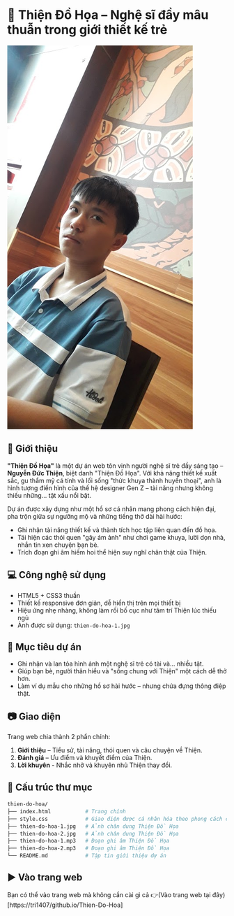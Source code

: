 # 🎨 Thiện Đồ Họa – Nghệ sĩ đầy mâu thuẫn trong giới thiết kế trẻ

![Thiện Đồ Họa](./thien-do-hoa-2.jpg)

## 📌 Giới thiệu

**"Thiện Đồ Họa"** là một dự án web tôn vinh người nghệ sĩ trẻ đầy sáng tạo – **Nguyễn Đức Thiện**, biệt danh "Thiện Đồ Họa". Với khả năng thiết kế xuất sắc, gu thẩm mỹ cá tính và lối sống "thức khuya thành huyền thoại", anh là hình tượng điển hình của thế hệ designer Gen Z – tài năng nhưng không thiếu những... tật xấu nổi bật.

Dự án được xây dựng như một hồ sơ cá nhân mang phong cách hiện đại, pha trộn giữa sự ngưỡng mộ và những tiếng thở dài hài hước:
- Ghi nhận tài năng thiết kế và thành tích học tập liên quan đến đồ họa.
- Tái hiện các thói quen "gây ám ảnh" như chơi game khuya, lười dọn nhà, nhắn tin xen chuyện bạn bè.
- Trích đoạn ghi âm hiếm hoi thể hiện suy nghĩ chân thật của Thiện.

## 💻 Công nghệ sử dụng

- HTML5 + CSS3 thuần
- Thiết kế responsive đơn giản, dễ hiển thị trên mọi thiết bị
- Hiệu ứng nhẹ nhàng, không làm rối bố cục như tâm trí Thiện lúc thiếu ngủ
- Ảnh được sử dụng: `thien-do-hoa-1.jpg`

## 🧠 Mục tiêu dự án

- Ghi nhận và lan tỏa hình ảnh một nghệ sĩ trẻ có tài và... nhiều tật.
- Giúp bạn bè, người thân hiểu và "sống chung với Thiện" một cách dễ thở hơn.
- Làm ví dụ mẫu cho những hồ sơ hài hước – nhưng chứa đựng thông điệp thật.

## 📷 Giao diện

Trang web chia thành 2 phần chính:

1. **Giới thiệu** – Tiểu sử, tài năng, thói quen và câu chuyện về Thiện.
2. **Đánh giá** – Ưu điểm và khuyết điểm của Thiện.
3. **Lời khuyên** - Nhắc nhở và khuyên nhủ Thiện thay đổi.

## 📁 Cấu trúc thư mục

~~~bash
thien-do-hoa/
├── index.html           # Trang chính
├── style.css            # Giao diện được cá nhân hóa theo phong cách của Thiện
├── thien-do-hoa-1.jpg   # Ảnh chân dung Thiện Đồ Họa
├── thien-do-hoa-2.jpg   # Ảnh chân dung Thiện Đồ Họa
├── thien-do-hoa-1.mp3   # Đoạn ghi âm Thiện Đồ Họa
├── thien-do-hoa-2.mp3   # Đoạn ghi âm Thiện Đồ Họa
└── README.md            # Tập tin giới thiệu dự án
~~~

## ▶️ Vào trang web
Bạn có thể vào trang web mà không cần cài gì cả 👉(Vào trang web tại đây)[https://tri1407/github.io/Thien-Do-Hoa] 
